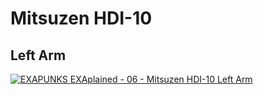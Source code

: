 # Mitsuzen HDI-10

## Left Arm

[![EXAPUNKS EXAplained - 06 - Mitsuzen HDI-10 Left Arm](http://img.youtube.com/vi/qDyb0oQ5FKQ/0.jpg)](http://www.youtube.com/watch?v=qDyb0oQ5FKQ "EXAPUNKS EXAplained - 06 - Mitsuzen HDI-10 Left Arm")